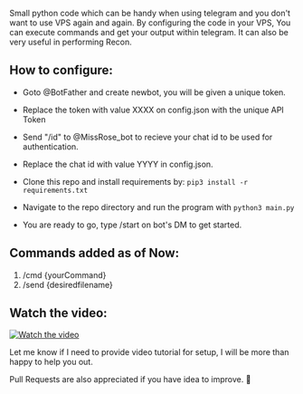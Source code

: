 Small python code which can be handy when using telegram and you don't want to use VPS again and again.
By configuring the code in your VPS,
You can execute commands and get your output within telegram.
It can also be very useful in performing Recon.

## How to configure:

- Goto @BotFather and create newbot, you will be given a unique token.

- Replace the token with value XXXX on config.json with the unique API Token

- Send "/id" to @MissRose_bot to recieve your chat id to be used for authentication.

- Replace the chat id with value YYYY in config.json.

- Clone this repo and install requirements by: `pip3 install -r requirements.txt`

- Navigate to the repo directory and run the program with `python3 main.py`

- You are ready to go, type /start on bot's DM to get started.

## Commands added as of Now:

1. /cmd {yourCommand}
2. /send {desiredfilename}

## Watch the video:

[![Watch the video](https://i.imgur.com/yotnyJZ.jpeg)](https://youtu.be/cpdY3bkFBuY)

Let me know if I need to provide video tutorial for setup, I will be more than happy to help you out.

Pull Requests are also appreciated if you have idea to improve. 🙂
